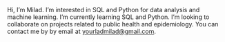 Hi, I’m Milad.
I’m interested in SQL and Python for data analysis and machine learning.
I’m currently learning SQL and Python.
I’m looking to collaborate on projects related to public health and epidemiology.
You can contact me by by email at yourladmilad@gmail.com.
